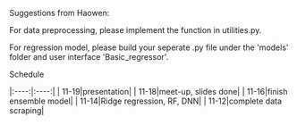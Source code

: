 Suggestions from Haowen:

For data preprocessing, please implement the function in utilities.py.
    
For regression model, please build your seperate .py file under the 'models' folder and user interface 'Basic_regressor'.

Schedule

|:----:|:----:|
| 11-19|presentation|
| 11-18|meet-up, slides done|
| 11-16|finish ensemble model|
| 11-14|Ridge regression, RF, DNN|
| 11-12|complete data scraping|
